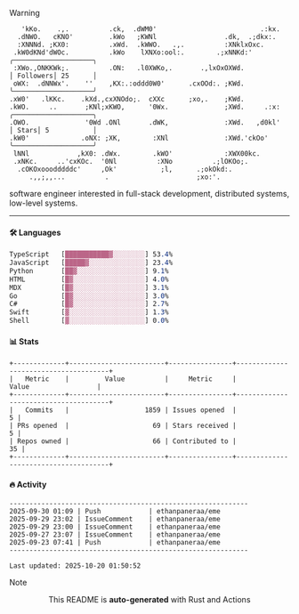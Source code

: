 > [!WARNING]
> ```>     .'.                         .lxx;                            ..    
>    'kKo.    .,.          .ck,  .dWM0'                          .:kx.   
>   .dNWO.   cKNO'         .kWo   ;KWNl                 .dk,  .;dkx:.    
>   :XNNNd. ;KX0:          .xWd.  .kWWO.   .,.          :XNklxOxc.       
>  .kW0dKNd'dWOc.          .kWo    lXNXo:ool:.        .;xNNKd:'          ╭────────────────────╮
>  :XWo.,ONKKWk;.          .ON:   .l0XWKo,.       .,lxOxOXWd.            │ Followers│ 25      │
>  oWX:  .dNNWx'.    ''    ,KX:.:oddd0W0'      .cxOOd:. ;KWd.            ╰────────────────────╯
> .xW0'   .lKKc.    .kXd.,cxXNOdo;.  cXXc      ;xo,.    ;KWd.            
> .kWO.     ..       ;KNl;xKWO,      '0Wx.              ;XWd.     .:x:   ╭────────────────────╮
> .OWO.              '0Wd .ONl       .dWK,              :XWd.   ,d0kl'   │ Stars│ 5           │
> .kW0'             .oNX: ;XK,        :XNl              :XWd.'ckOo'      ╰────────────────────╯
>  lNNl            ,kX0: .dWx.        .kWO'             :XWX00kc.        
>  .xNKc.     ..'cxKOc.  '0Nl          :XNo          .;lOKOo;.           
>   .cOKOxooodddddc'     ,Ok'           ;l,      .;okOkd:.               
>      .,,;,,...          .                      ;xo:'.                  
> ```
> <p>software engineer interested in full-stack development, distributed systems, low-level systems.</p>

---

#### 🛠️ Languages
```css
TypeScript   [███████████▓░░░░░░░░] 53.4%
JavaScript   [█████▓░░░░░░░░░░░░░░] 23.4%
Python       [██▓░░░░░░░░░░░░░░░░░] 9.1%
HTML         [█▓░░░░░░░░░░░░░░░░░░] 4.0%
MDX          [█▓░░░░░░░░░░░░░░░░░░] 3.1%
Go           [█▓░░░░░░░░░░░░░░░░░░] 3.0%
C#           [█▓░░░░░░░░░░░░░░░░░░] 2.7%
Swift        [▓░░░░░░░░░░░░░░░░░░░] 1.3%
Shell        [▓░░░░░░░░░░░░░░░░░░░] 0.0%
```

#### 📊 Stats
```
+-------------+------------------------+----------------+--------------------------------------+
|   Metric    |         Value          |     Metric     |                Value                 |
+-------------+------------------------+----------------+--------------------------------------+
|   Commits   |                   1859 | Issues opened  |                                    5 |
| PRs opened  |                     69 | Stars received |                                    5 |
| Repos owned |                     66 | Contributed to |                                   35 |
+-------------+------------------------+----------------+--------------------------------------+
```

#### 🔥 Activity
```
------------------------------------------------------------
2025-09-30 01:09 | Push            | ethanpaneraa/eme
2025-09-29 23:02 | IssueComment    | ethanpaneraa/eme
2025-09-29 23:00 | IssueComment    | ethanpaneraa/eme
2025-09-27 23:07 | IssueComment    | ethanpaneraa/eme
2025-09-23 07:41 | Push            | ethanpaneraa/eme
------------------------------------------------------------

Last updated: 2025-10-20 01:50:52
```

> [!NOTE]
> <p align="center">This README is <b>auto-generated</b> with Rust and Actions</p>